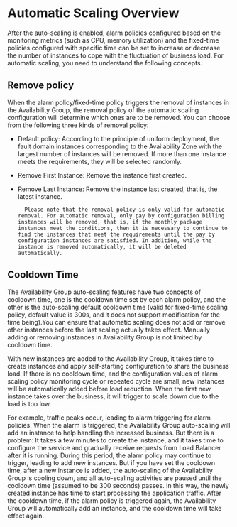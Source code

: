 # Automatic Scaling Overview

After the auto-scaling is enabled, alarm policies configured based on the monitoring metrics (such as CPU, memory utilization) and the fixed-time policies configured with specific time can be set to increase or decrease the number of instances to cope with the fluctuation of business load. For automatic scaling, you need to understand the following concepts.

## Remove policy

When the alarm policy/fixed-time policy triggers the removal of instances in the Availability Group, the removal policy of the automatic scaling configuration will determine which ones are to be removed. You can choose from the following three kinds of removal policy:

* Default policy: According to the principle of uniform deployment, the fault domain instances corresponding to the Availability Zone with the largest number of instances will be removed. If more than one instance meets the requirements, they will be selected randomly.
* Remove First Instance: Remove the instance first created.
* Remove Last Instance: Remove the instance last created, that is, the latest instance.

		Please note that the removal policy is only valid for automatic removal. For automatic removal, only pay by configuration billing instances will be removed, that is, if the monthly package instances meet the conditions, then it is necessary to continue to find the instances that meet the requirements until the pay by configuration instances are satisfied. In addition, while the instance is removed automatically, it will be deleted automatically.

## Cooldown Time

The Availability Group auto-scaling features have two concepts of cooldown time, one is the cooldown time set by each alarm policy, and the other is the auto-scaling default cooldown time (valid for fixed-time scaling policy, default value is 300s, and it does not support modification for the time being).You can ensure that automatic scaling does not add or remove other instances before the last scaling actually takes effect. Manually adding or removing instances in Availability Group is not limited by cooldown time.

With new instances are added to the Availability Group, it takes time to create instances and apply self-starting configuration to share the business load. If there is no cooldown time, and the configuration values of alarm scaling policy monitoring cycle or repeated cycle are small, new instances will be automatically added before load reduction. When the first new instance takes over the business, it will trigger to scale dowm due to the load is too low.

For example, traffic peaks occur, leading to alarm triggering for alarm policies. When the alarm is triggered, the Availability Group auto-scaling will add an instance to help handling the increased business. But there is a problem: It takes a few minutes to create the instance, and it takes time to configure the service and gradually receive requests from Load Balancer after it is running. During this period, the alarm policy may continue to trigger, leading to add new instances. But if you have set the cooldown time, after a new instance is added, the auto-scaling of the Availability Group is cooling down, and all auto-scaling activities are paused until the cooldown time (assumed to be 300 seconds) passes. In this way, the newly created instance has time to start processing the application traffic. After the cooldown time, if the alarm policy is triggered again, the Availability Group will automatically add an instance, and the cooldown time will take effect again.